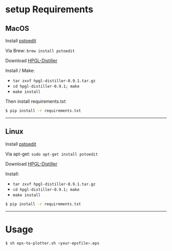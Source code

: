 # setup Requirements
## MacOS
Install [pstoedit](http://www.calvina.de/pstoedit/)

Via Brew: `brew install pstoedit`

Download [HPGL-Distiller](https://pldaniels.com/hpgl-distiller/)

Install / Make:

- `tar zxvf hpgl-distiller-0.9.1.tar.gz`
- `cd hpgl-distiller-0.9.1; make`
- `make install`

Then install requirements.txt 

```bash
$ pip install -r requirements.txt
```
---

## Linux

Install [pstoedit](http://www.calvina.de/pstoedit/)

Via apt-get: `sudo apt-get install pstoedit`

Download [HPGL-Distiller](https://pldaniels.com/hpgl-distiller/)

Install:

- `tar zxvf hpgl-distiller-0.9.1.tar.gz`
- `cd hpgl-distiller-0.9.1; make`
- `make install`

```bash
$ pip install -r requirements.txt
```
----


# Usage


```bash
$ sh eps-to-plotter.sh <your-epsfile>.eps
```
